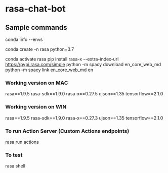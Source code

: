# rasa-chat-bot

## Sample commands 

conda info --envs

conda create -n rasa python=3.7

conda activate rasa
pip install rasa-x --extra-index-url https://pypi.rasa.com/simple
python -m spacy download en_core_web_md
python -m spacy link en_core_web_md en

### Working version on MAC
rasa==1.9.5
rasa-sdk==1.9.0
rasa-x==0.27.5
ujson==1.35
tensorflow==2.1.0

### Working version on WIN
rasa==1.9.5
rasa-sdk==1.9.0
rasa-x==0.27.3
ujson==1.35
tensorflow==2.1.0

### To run Action Server (Custom Actions endpoints)
rasa run actions

### To test
rasa shell
